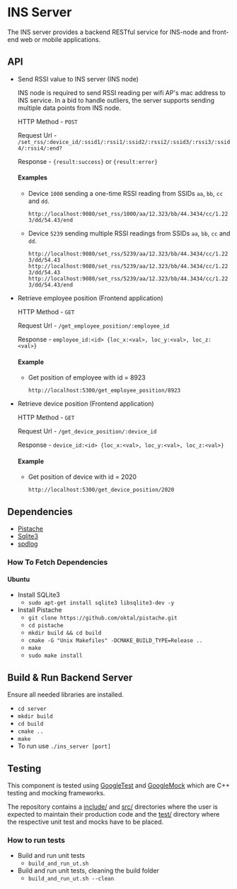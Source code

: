 # INS Server
The INS server provides a backend RESTful service for INS-node and front-end web or mobile applications.

## API
* Send RSSI value to INS server (INS node)

  INS node is required to send RSSI reading per wifi AP's mac address to INS service. In a bid to handle outliers, the server supports sending multiple data points from INS node.

  HTTP Method - `POST`

  Request Url -  `/set_rss/:device_id/:ssid1/:rssi1/:ssid2/:rssi2/:ssid3/:rssi3/:ssid4/:rssi4/:end?`

  Response - `{result:success}` or `{result:error}`

  #### Examples
  * Device `1000` sending a one-time RSSI reading from SSIDs `aa`, `bb`, `cc` and `dd`.

    `http://localhost:9080/set_rss/1000/aa/12.323/bb/44.3434/cc/1.223/dd/54.43/end`

  * Device `5239` sending multiple RSSI readings from SSIDs `aa`, `bb`, `cc` and `dd`.

    `http://localhost:9080/set_rss/5239/aa/12.323/bb/44.3434/cc/1.223/dd/54.43`
    `http://localhost:9080/set_rss/5239/aa/12.323/bb/44.3434/cc/1.223/dd/54.43`
    `http://localhost:9080/set_rss/5239/aa/12.323/bb/44.3434/cc/1.223/dd/54.43/end`


* Retrieve employee position (Frontend application)

  HTTP Method - `GET`

  Request Url - `/get_employee_position/:employee_id`

  Response - `employee_id:<id> {loc_x:<val>, loc_y:<val>, loc_z:<val>}`

  #### Example
  * Get position of employee with id = 8923

    `http://localhost:5300/get_employee_position/8923`


* Retrieve device position (Frontend application)

  HTTP Method - `GET`

  Request Url - `/get_device_position/:device_id`

  Response - `device_id:<id> {loc_x:<val>, loc_y:<val>, loc_z:<val>}`

  #### Example
  * Get position of device with id = 2020

    `http://localhost:5300/get_device_position/2020`








## Dependencies
* [Pistache](http://pistache.io/)
* [Sqlite3](https://www.sqlite.org/)
* [spdlog](https://github.com/gabime/spdlog)

### How To Fetch Dependencies
#### Ubuntu
* Install SQLite3
    * `sudo apt-get install sqlite3 libsqlite3-dev -y`
* Install Pistache
    * `git clone https://github.com/oktal/pistache.git`
    * `cd pistache`
    * `mkdir build && cd build`
    * `cmake -G "Unix Makefiles" -DCMAKE_BUILD_TYPE=Release ..`
    * `make`
    * `sudo make install`

## Build & Run Backend Server
Ensure all needed libraries are installed.
* `cd server`
* `mkdir build`
* `cd build`
* `cmake ..`
* `make`
* To run use `./ins_server [port]`

## Testing
This component is tested using [GoogleTest](https://github.com/google/googletest/tree/master/googletest) and [GoogleMock](https://github.com/google/googletest/tree/master/googlemock) which are C++ testing and mocking frameworks.

The repository contains a [include/](include/) and [src/](src/) directories where the user is expected to maintain their production code and the [test/](test/) directory where the respective unit test and mocks have to be placed.


### How to run tests
* Build and run unit tests
  * `build_and_run_ut.sh`
* Build and run unit tests, cleaning the build folder
  * `build_and_run_ut.sh --clean`
